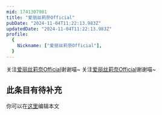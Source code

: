 ```yaml
---
mid: 1741307981
title: "爱丽丝莉奈Official"
pubDate: "2024-11-04T11:22:13.983Z"
updatedDate: "2024-11-04T11:22:13.983Z"
profile:
  {
    Nickname: ["爱丽丝莉奈Official"],
  }
---
```


关注[爱丽丝莉奈Official](https://space.bilibili.com/1741307981)谢谢喵~ 关注[爱丽丝莉奈Official](https://space.bilibili.com/1741307981)谢谢喵~

## 此条目有待补充
你可以在[这里](https://github.com/Yuhanawa/VTuber.ICU-Content/edit/master/v/爱丽丝莉奈Official/index.md)编辑本文
